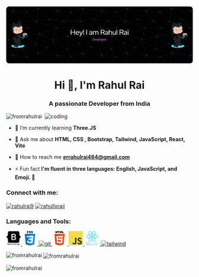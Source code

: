 ![logo](https://github.com/FromRahulRai/FromRahulRai/blob/main/header-image.png)
<h1 align="center">Hi 👋, I'm Rahul Rai</h1>
<h3 align="center">A passionate Developer from India</h3>

<img align="right" alt="coding" width="400" src="https://user-images.githubusercontent.com/55389276/140866485-8fb1c876-9a8f-4d6a-98dc-08c4981eaf70.gif">

<p align="left"> <img src="https://komarev.com/ghpvc/?username=fromrahulrai&label=Profile%20views&color=0e75b6&style=flat" alt="fromrahulrai" /> </p>

- 📖 I’m currently learning **Three.JS**

- 💬 Ask me about **HTML, CSS , Bootstrap, Tailwind, JavaScript, React, Vite**

- 📧 How to reach me **errahulrai484@gmail.com**

- ⚡ Fun fact **I'm fluent in three languages: English, JavaScript, and Emoji. 🚀**

<h3 align="left">Connect with me:</h3>
<p align="left">
<a href="https://linkedin.com/in/rahulrai9" target="blank"><img align="center" src="https://raw.githubusercontent.com/rahuldkjain/github-profile-readme-generator/master/src/images/icons/Social/linked-in-alt.svg" alt="rahulrai9" height="30" width="40" /></a>
<a href="https://instagram.com/rahullxraii" target="blank"><img align="center" src="https://raw.githubusercontent.com/rahuldkjain/github-profile-readme-generator/master/src/images/icons/Social/instagram.svg" alt="rahullxraii" height="30" width="40" /></a>
</p>

<h3 align="left">Languages and Tools:</h3>
<p align="left"> <a href="https://getbootstrap.com" target="_blank" rel="noreferrer"> <img src="https://raw.githubusercontent.com/devicons/devicon/master/icons/bootstrap/bootstrap-plain-wordmark.svg" alt="bootstrap" width="40" height="40"/> </a> <a href="https://www.w3schools.com/css/" target="_blank" rel="noreferrer"> <img src="https://raw.githubusercontent.com/devicons/devicon/master/icons/css3/css3-original-wordmark.svg" alt="css3" width="40" height="40"/> </a> <a href="https://git-scm.com/" target="_blank" rel="noreferrer"> <img src="https://www.vectorlogo.zone/logos/git-scm/git-scm-icon.svg" alt="git" width="40" height="40"/> </a> <a href="https://www.w3.org/html/" target="_blank" rel="noreferrer"> <img src="https://raw.githubusercontent.com/devicons/devicon/master/icons/html5/html5-original-wordmark.svg" alt="html5" width="40" height="40"/> </a> <a href="https://developer.mozilla.org/en-US/docs/Web/JavaScript" target="_blank" rel="noreferrer"> <img src="https://raw.githubusercontent.com/devicons/devicon/master/icons/javascript/javascript-original.svg" alt="javascript" width="40" height="40"/> </a> <a href="https://reactjs.org/" target="_blank" rel="noreferrer"> <img src="https://raw.githubusercontent.com/devicons/devicon/master/icons/react/react-original-wordmark.svg" alt="react" width="40" height="40"/> </a> <a href="https://tailwindcss.com/" target="_blank" rel="noreferrer"> <img src="https://www.vectorlogo.zone/logos/tailwindcss/tailwindcss-icon.svg" alt="tailwind" width="40" height="40"/> </a> </p>

<p><img align="left" src="https://github-readme-stats.vercel.app/api/top-langs?username=fromrahulrai&show_icons=true&locale=en&layout=compact" alt="fromrahulrai" /></p>

<p>&nbsp;<img align="center" src="https://github-readme-stats.vercel.app/api?username=fromrahulrai&show_icons=true&locale=en" alt="fromrahulrai" /></p>

<p><img align="center" src="https://github-readme-streak-stats.herokuapp.com/?user=fromrahulrai&" alt="fromrahulrai" /></p>
